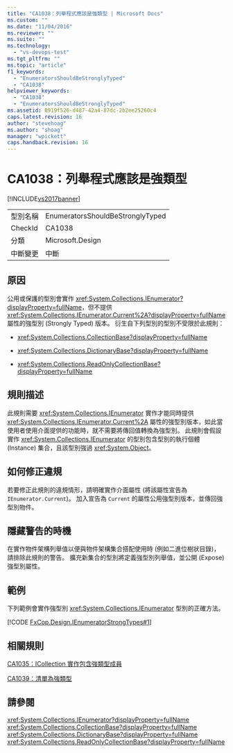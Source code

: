 ```yaml
---
title: "CA1038：列舉程式應該是強類型 | Microsoft Docs"
ms.custom: ""
ms.date: "11/04/2016"
ms.reviewer: ""
ms.suite: ""
ms.technology: 
  - "vs-devops-test"
ms.tgt_pltfrm: ""
ms.topic: "article"
f1_keywords: 
  - "EnumeratorsShouldBeStronglyTyped"
  - "CA1038"
helpviewer_keywords: 
  - "CA1038"
  - "EnumeratorsShouldBeStronglyTyped"
ms.assetid: 8919f526-d487-42a4-87dc-2b2ee25260c4
caps.latest.revision: 16
author: "stevehoag"
ms.author: "shoag"
manager: "wpickett"
caps.handback.revision: 16
---
```

# CA1038：列舉程式應該是強類型
[!INCLUDE[vs2017banner](../code-quality/includes/vs2017banner.md)]

|||  
|-|-|  
|型別名稱|EnumeratorsShouldBeStronglyTyped|  
|CheckId|CA1038|  
|分類|Microsoft.Design|  
|中斷變更|中斷|  
  
## 原因  
 公用或保護的型別會實作 <xref:System.Collections.IEnumerator?displayProperty=fullName>，但不提供 <xref:System.Collections.IEnumerator.Current%2A?displayProperty=fullName> 屬性的強型別 \(Strongly Typed\) 版本。  衍生自下列型別的型別不受限於此規則：  
  
-   <xref:System.Collections.CollectionBase?displayProperty=fullName>  
  
-   <xref:System.Collections.DictionaryBase?displayProperty=fullName>  
  
-   <xref:System.Collections.ReadOnlyCollectionBase?displayProperty=fullName>  
  
## 規則描述  
 此規則需要 <xref:System.Collections.IEnumerator> 實作才能同時提供 <xref:System.Collections.IEnumerator.Current%2A> 屬性的強型別版本，如此當使用者使用介面提供的功能時，就不需要將傳回值轉換為強型別。  此規則會假設實作 <xref:System.Collections.IEnumerator> 的型別包含型別的執行個體 \(Instance\) 集合，且該型別強過 <xref:System.Object>。  
  
## 如何修正違規  
 若要修正此規則的違規情形，請明確實作介面屬性 \(將該屬性宣告為 `IEnumerator.Current`\)。  加入宣告為 `Current` 的屬性公用強型別版本，並傳回強型別物件。  
  
## 隱藏警告的時機  
 在實作物件架構列舉值以便與物件架構集合搭配使用時 \(例如二進位樹狀目錄\)，請排除此規則的警告。  擴充新集合的型別將定義強型別列舉值，並公開 \(Expose\) 強型別屬性。  
  
## 範例  
 下列範例會實作強型別 <xref:System.Collections.IEnumerator> 型別的正確方法。  
  
 [!CODE [FxCop.Design.IEnumeratorStrongTypes#1](../CodeSnippet/VS_Snippets_CodeAnalysis/FxCop.Design.IEnumeratorStrongTypes#1)]  
  
## 相關規則  
 [CA1035：ICollection 實作包含強類型成員](../code-quality/ca1035-icollection-implementations-have-strongly-typed-members.md)  
  
 [CA1039：清單為強類型](../code-quality/ca1039-lists-are-strongly-typed.md)  
  
## 請參閱  
 <xref:System.Collections.IEnumerator?displayProperty=fullName>   
 <xref:System.Collections.CollectionBase?displayProperty=fullName>   
 <xref:System.Collections.DictionaryBase?displayProperty=fullName>   
 <xref:System.Collections.ReadOnlyCollectionBase?displayProperty=fullName>